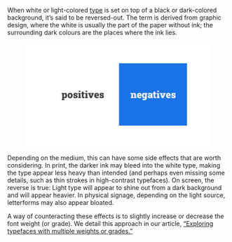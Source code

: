 
When white or light-colored [type](/glossary/type) is set on top of a black or dark-colored background, it’s said to be reversed-out. The term is derived from graphic design, where the white is usually the part of the paper without ink; the surrounding dark colours are the places where the ink lies.

<figure>

![On the left, the word “positives” set in dark type on a light background; on the right, the word “negatives” set in light type on a dark background.](images/thumbnail.svg)

</figure>

Depending on the medium, this can have some side effects that are worth considering. In print, the darker ink may bleed into the white type, making the type appear less heavy than intended (and perhaps even missing some details, such as thin strokes in high-contrast typefaces). On screen, the reverse is true: Light type will appear to shine out from a dark background and will appear heavier. In physical signage, depending on the light source, letterforms may also appear bloated.

A way of counteracting these effects is to slightly increase or decrease the font weight (or grade). We detail this approach in our article, [“Exploring typefaces with multiple weights or grades.”](/lesson/exploring_typefaces_with_multiple_weights_or_grades)
